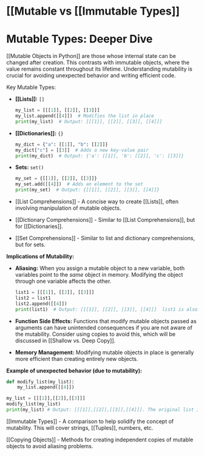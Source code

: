 # [[Mutable vs [[Immutable Types]]
# Mutable Types: Deeper Dive

[[Mutable Objects in Python]] are those whose internal state can be changed after creation.  This contrasts with immutable objects, where the value remains constant throughout its lifetime.  Understanding mutability is crucial for avoiding unexpected behavior and writing efficient code.

Key Mutable Types:

* **[[Lists]]:**  `[]`
    ```python
    my_list = [[[1]], [[2]], [[3]]]
    my_list.append([[4]])  # Modifies the list in place
    print(my_list)  # Output: [[[1]], [[2]], [[3]], [[4]]]
    ```

* **[[Dictionaries]]:** `{}`
    ```python
    my_dict = {"a": [[1]], "b": [[2]]}
    my_dict["c"] = [[3]]  # Adds a new key-value pair
    print(my_dict)  # Output: {'a': [[1]], 'b': [[2]], 'c': [[3]]}
    ```

* **Sets:** `set()`
    ```python
    my_set = {[[1]], [[2]], [[3]]}
    my_set.add([[4]])  # Adds an element to the set
    print(my_set)  # Output: {[[1]], [[2]], [[3]], [[4]]}
    ```

* [[List Comprehensions]] -  A concise way to create [[Lists]], often involving manipulation of mutable objects.


* [[Dictionary Comprehensions]] - Similar to [[List Comprehensions]], but for [[Dictionaries]].


* [[Set Comprehensions]] -  Similar to list and dictionary comprehensions, but for sets.


**Implications of Mutability:**

* **Aliasing:** When you assign a mutable object to a new variable, both variables point to the *same* object in memory. Modifying the object through one variable affects the other.

    ```python
    list1 = [[[1]], [[2]], [[3]]]
    list2 = list1
    list2.append([[4]])
    print(list1)  # Output: [[[1]], [[2]], [[3]], [[4]]]  list1 is also modified!
    ```

* **Function Side Effects:**  Functions that modify mutable objects passed as arguments can have unintended consequences if you are not aware of the mutability.  Consider using copies to avoid this, which will be discussed in [[Shallow vs. Deep Copy]].

* **Memory Management:**  Modifying mutable objects in place is generally more efficient than creating entirely new objects.


**Example of unexpected behavior (due to mutability):**

```python
def modify_list(my_list):
    my_list.append([[4]])

my_list = [[[1]],[[2]],[[3]]]
modify_list(my_list)
print(my_list) # Output: [[[1]],[[2]],[[3]],[[4]]]. The original list is changed!
```

[[Immutable Types]] - A comparison to help solidify the concept of mutability.  This will cover strings, [[Tuples]], numbers, etc.

[[Copying Objects]] -  Methods for creating independent copies of mutable objects to avoid aliasing problems.
